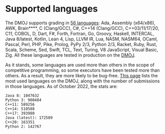 # Supported languages

The DMOJ supports grading in [56 languages](https://github.com/VNOI-Admin/judge-server/tree/master/dmoj/executors):
Ada, Assembly (x64/x86), AWK, Brain\*\*\*\*,
C (Clang/GCC), C#, C++14 (Clang/GCC),
C++03/11/17/20, C11, COBOL, D, Dart, F#, Forth,
Fortran, Go, Groovy, Haskell, INTERCAL,
Java 8/latest, Kotlin, Lean 4, Lisp, LLVM IR, Lua, NASM,
NASM64, OCaml, Pascal, Perl, PHP, Pike, Prolog,
PyPy 2/3, Python 2/3, Racket, Ruby, Rust, Scala,
Scheme, Sed, Swift, TCL, Text, Turing,
V8 JavaScript, Visual Basic, Zig.
All these languages are tested in production on the [DMOJ](https://dmoj.ca/).

As it stands, some languages are used more than others in the scope of competitive programming, so some executors have
been tested more than others. As a result, they are more likely to be bug-free.
[This page](https://dmoj.ca/stats/language/) lists the most used languages on the DMOJ, along with the number of
submissions in those languages. As of October 2022, the stats are:

```
Java 8: 1047632
Python 3: 900484
C++11: 589256
C++14: 510588
C++17: 393980
Java (latest): 172589
C++20: 163351
Python 2: 142767
```
